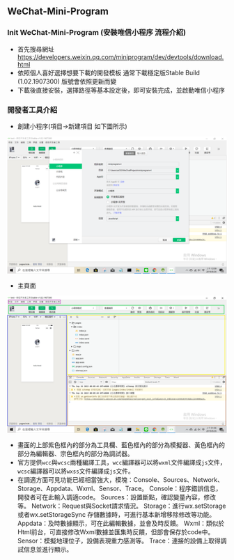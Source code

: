 ## WeChat-Mini-Program
### Init WeChat-Mini-Program (安裝唯信小程序 流程介紹)
* 首先搜尋網址 https://developers.weixin.qq.com/miniprogram/dev/devtools/download.html
* 依照個人喜好選擇想要下載的開發模板 通常下載穩定版Stable Build (1.02.1907300) 版號會依照更新而變
* 下載後直接安裝，選擇路徑等基本設定後，即可安裝完成，並啟動唯信小程序
### 開發者工具介紹
* 創建小程序(項目->新建項目 如下圖所示)   
<img src="https://github.com/sheng19960125/WeChat-Mini-Program/blob/master/step1.PNG" width="750px" alt="新增" />  

* 主頁面   
<img src="https://github.com/sheng19960125/WeChat-Mini-Program/blob/master/main.PNG" width="750px" alt="主頁" />
  
* 畫面的上部紫色框內的部分為工具欄、藍色框內的部分為模擬器、黃色框內的部分為編輯器、宗色框內的部分為調試器。  
* 官方提供`wcc`與`wcsc`兩種編譯工具，`wcc`編譯器可以將`wxml`文件編譯成`js`文件，`wcsc`編譯器可以將`wxss`文件編譯成`js`文件。
* 在調適方面可見功能已經相當強大，模塊：Console、Sources、Network、Storage、Appdata、Wxml、Sensor、Trace。
Console：程序錯誤信息，開發者可在此輸入調適code。
Sources：設置斷點，確認變量內容，修改等。
Network：Request與Socket請求情況。
Storage：進行wx.setStorage 或者wx.setStorageSync 存儲數據時，可進行基本新增移除修改等功能。
Appdata：及時數據顯示，可在此編輯數據，並會及時反饋。
Wxml：類似於Html前台，可直接修改Wxml數據並匯集時反饋，但部會保存於code中。
Sensor：模擬地理位子，設備表現重力感測等。
Trace：連接的設備上取得調試信息並進行顯示。


